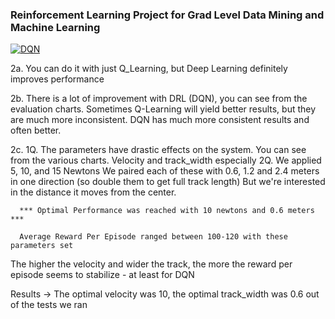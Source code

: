 ### Reinforcement Learning Project for Grad Level Data Mining and Machine Learning

[![DQN](https://img.youtube.com/vi/T-D1KVIuvjA/maxresdefault.jpg)](https://youtu.be/fBLAi6L_moY)


2a. You can do it with just Q_Learning, but Deep Learning definitely improves performance

2b. There is a lot of improvement with DRL (DQN), you can see from the evaluation charts. 
    Sometimes Q-Learning will yield better results, but they are much more inconsistent.
    DQN has much more consistent results and often better.

2c. 
  1Q. The parameters have drastic effects on the system. You can see from the various charts.
      Velocity and track_width especially
  2Q. We applied 5, 10, and 15 Newtons
      We paired each of these with 0.6, 1.2 and 2.4 meters in one direction (so double them to get full track length)
      But we're interested in the distance it moves from the center.

      *** Optimal Performance was reached with 10 newtons and 0.6 meters ***

      Average Reward Per Episode ranged between 100-120 with these parameters set
  

The higher the velocity and wider the track, the more the reward per episode seems to stabilize - at least for DQN

Results -> The optimal velocity was 10, the optimal track_width was 0.6 out of the tests we ran



